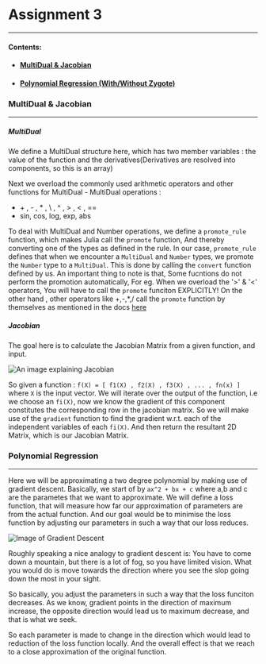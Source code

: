 # Assignment 3
---
#### Contents:
- #### [MultiDual & Jacobian](/multi_dual_jacobian.jl)
- #### [Polynomial Regression (With/Without Zygote)](/polynomial_regression.ipynb)

### MultiDual & Jacobian
---
##### MultiDual
We define a MultiDual structure here, which has two member variables : 
the value of the function and the derivatives(Derivatives are resolved into components, so this is an array)

Next we overload the commonly used arithmetic operators and other functions for MultiDual - MultiDual operations :
+ \+ , \- , * , \\ , ^ , > , < , ==
+ sin, cos, log, exp, abs

To deal with MultiDual and Number operations, we define a `promote_rule` function, which makes Julia call the `promote` function, And thereby converting one of the types as defined in the rule.
In our case, `promote_rule` defines that when we encounter a `MultiDual` and `Number` types, we promote the `Number` type to a `MultiDual`. This is done by calling the `convert` function defined by us.
An important thing to note is that, Some fucntions do not perform the promotion automatically, For eg. When we overload the '>' & '<' operators, You will have to call the `promote` funciton EXPLICITLY!
On the other hand , other operators like +,-,*,/ call the `promote` function by themselves as mentioned in the docs [here](https://docs.julialang.org/en/v1/manual/conversion-and-promotion/")

##### Jacobian

The goal here is to calculate the Jacobian Matrix from a given function, and input.

![An image explaining Jacobian](/jacobian.svg "Jacobian Matrix")

So given a function : `f(X) = [ f1(X) , f2(X) , f3(X) , ... , fn(x) ]` where `X` is the input  vector. We will iterate over the output of the function, i.e we choose an `fi(X)`, now we know the gradient of this component constitutes the corresponding row in the jacobian matrix. So we will make use of the `gradient` function to find the gradient w.r.t. each of the independent variables of each `fi(X)`. And then return the resultant 2D Matrix, which is our Jacobian Matrix.

### Polynomial Regression
---
Here we will be approximating a two degree polynomial by making use of gradient descent. Basically, we start of by `ax^2 + bx + c` where a,b and c are the parametes that we want to approximate. We will define a loss function, that will measure how far our approximation of parameters are from the actual function. And our goal would be to minimise the loss function by adjusting our parameters in such a way that our loss reduces. 

![Image of Gradient Descent](/grad_descent.jpg "Gradient Descent")

Roughly speaking a nice analogy to gradient descent is: You have to come down a mountain, but there is a lot of fog, so you have limited vision. What you would do is move towards the direction where you see the slop going down the most in your sight.

So basically, you adjust the parameters in such a way that the loss funciton decreases. As we know, gradient points in the direction of maximum increase, the opposite direction would lead us to maximum decrease, and that is what we seek. 

So each parameter is made to change in the direction which would lead to reduction of the loss function locally. And the overall effect is that we reach to a close approximation of the original function.


